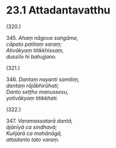 

# 23.1 Attadantavatthu



(320.)

345\. _Ahaṃ nāgova saṅgāme,_  
_cāpato patitaṃ saraṃ;_  
_Ativākyaṃ titikkhissaṃ,_  
_dussīlo hi bahujjano._  


(321.)

346\. _Dantaṃ nayanti samitiṃ,_  
_dantaṃ rājābhirūhati;_  
_Danto seṭṭho manussesu,_  
_yotivākyaṃ titikkhati._  


(322.)

347\. _Varamassatarā dantā,_  
_ājānīyā ca sindhavā;_  
_Kuñjarā ca mahānāgā,_  
_attadanto tato varaṃ._  




